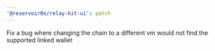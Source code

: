 ```yaml
---
'@reservoir0x/relay-kit-ui': patch
---
```


Fix a bug where changing the chain to a different vm would not find the supported linked wallet
